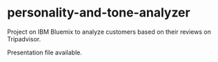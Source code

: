 # personality-and-tone-analyzer

Project on IBM Bluemix to analyze customers based on their reviews on Tripadvisor.

Presentation file available.
